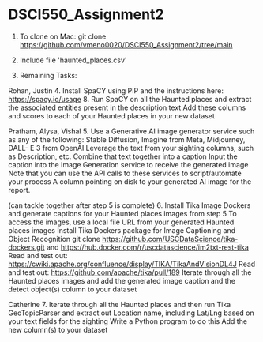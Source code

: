 # DSCI550_Assignment2

1. To clone on Mac: git clone https://github.com/vmeno0020/DSCI550_Assignment2/tree/main

2. Include file 'haunted_places.csv'

3. Remaining Tasks:

Rohan, Justin
4. Install SpaCY using PIP and the instructions here: https://spacy.io/usage 
8. Run SpaCY on all the Haunted places and extract the associated entities present in the description text
Add these columns and scores to each of your Haunted places in your new dataset

Pratham, Alysa, Vishal
5. Use a Generative AI image generator service such as any of the following: Stable Diffusion, Imagine from Meta, Midjourney, DALL- E 3 from OpenAI 
Leverage the text from your sighting columns, such as Description, etc.
Combine that text together into a caption
Input the caption into the Image Generation service to receive the generated image
Note that you can use the API calls to these services to script/automate your process
A column pointing on disk to your generated AI image for the report.

(can tackle together after step 5 is complete)
6. Install Tika Image Dockers and generate captions for your Haunted places images from step 5
To access the images, use a local file URL from your generated Haunted places images
Install Tika Dockers package for Image Captioning and Object Recognition
git clone https://github.com/USCDataScience/tika-dockers.git and  https://hub.docker.com/r/uscdatascience/im2txt-rest-tika 
Read and test out: https://cwiki.apache.org/confluence/display/TIKA/TikaAndVisionDL4J
Read and test out: https://github.com/apache/tika/pull/189
Iterate through all the Haunted places images and add the generated image caption and the detect object(s) column to your dataset

Catherine
7. Iterate through all the Haunted places and then run Tika GeoTopicParser and extract out Location name, including Lat/Lng based on your text fields for the sighting
Write a Python program to do this
Add the new column(s) to your dataset

